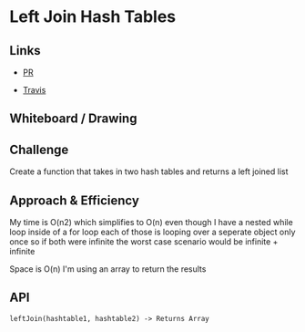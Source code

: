 # Left Join Hash Tables

## Links

-   [PR](https://github.com/martinbalke-401-adavanced-js/data-structures-and-algorithms/pull/21)


-   [Travis](https://www.travis-ci.com/martinbalke-401-adavanced-js/data-structures-and-algorithms)


## Whiteboard / Drawing

<!-- Photo of your whiteboard or drawing -->

## Challenge

Create a function that takes in two hash tables and returns a left joined list

## Approach & Efficiency

My time is O(n2) which simplifies to O(n) even though I have a nested while loop inside of a for loop each of those is looping over a seperate object only once so if both were infinite the worst case scenario would be infinite + infinite

Space is O(n) I'm using an array to return the results 
## API

`leftJoin(hashtable1, hashtable2) -> Returns Array`